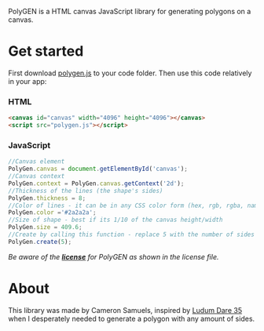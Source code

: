 PolyGEN is a HTML canvas JavaScript library for generating polygons on a canvas.

# Get started

First download [polygen.js](polygen.js) to your code folder. Then use this code relatively in your app:

### HTML
```html
<canvas id="canvas" width="4096" height="4096"></canvas>
<script src="polygen.js"></script>
```
### JavaScript
```javascript
//Canvas element
PolyGen.canvas = document.getElementById('canvas');
//Canvas context
PolyGen.context = PolyGen.canvas.getContext('2d');
//Thickness of the lines (the shape's sides)
PolyGen.thickness = 8;
//Color of lines - it can be in any CSS color form (hex, rgb, rgba, name, etc)
PolyGen.color ='#2a2a2a';
//Size of shape - best if its 1/10 of the canvas height/width
PolyGen.size = 409.6;
//Create by calling this function - replace 5 with the number of sides
PolyGen.create(5);
```

*Be aware of the **[license](LICENSE)** for PolyGEN as shown in the license file.*

# About

This library was made by Cameron Samuels, inspired by [Ludum Dare 35](http://ludumdare.com/compo/ludum-dare-35/?action=preview&uid=91735) when I desperately needed to generate a polygon with any amount of sides.
